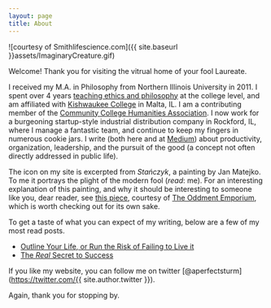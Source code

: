 ```yaml
---
layout: page
title: About
---
```

![courtesy of Smithlifescience.com]({{ site.baseurl }}assets/ImaginaryCreature.gif)

  Welcome! Thank you for visiting the vitrual home of your fool Laureate. 

I received my M.A. in Philosophy from Northern Illinois University in 2011. I spent over 4 years [teaching ethics and philosophy](http://www.mikesturm.net/philosophyteaching.html) at the college level, and am affiliated with [Kishwaukee College](http://www.kishwaukeecollege.edu/) in Malta, IL. I am a contributing member of the [Community College Humanities Association](http://www.ccha-assoc.org/). I now work for a burgeoning startup-style industrial distribution company in Rockford, IL, where I manage a fantastic team, and continue to keep my fingers in numerous cookie jars. I write (both here and at [Medium](https://medium.com/@MikeSturm)) about productivity, organization, leadership, and the pursuit of the good (a concept not often directly addressed in public life).

The icon on my site is excerpted from *Stańczyk*, a painting by Jan Matejko. To me it portrays the plight of the modern fool (*read*: me). For an interesting explanation of this painting, and why it should be interesting to someone like you, dear reader, see [this piece](http://theoddmentemporium.tumblr.com/post/26715123339/image-sta%C5%84czyk-by-jan-matejko-the-jester-is), courtesy of [The Oddment Emporium](http://theoddmentemporium.tumblr.com/), which is worth checking out for its own sake.

To get a taste of what you can expect of my writing, below are a few of my most read posts.

* [Outline Your Life, or Run the Risk of Failing to Live it](https://medium.com/the-hodgepodge-institute/outline-your-life-or-run-the-risk-of-failing-to-live-it-5d0704e5a355#.vhnosogp5)
* [The *Real* Secret to Success](https://medium.com/@MikeSturm/the-one-simple-trick-that-will-help-you-succeed-stop-thinking-there-s-one-simple-trick-bf3c9555a591#.te8v9xuzr)

If you like my website, you can follow me on twitter [@aperfectsturm](https://twitter.com/{{ site.author.twitter }}). 

Again, thank you for stopping by.
